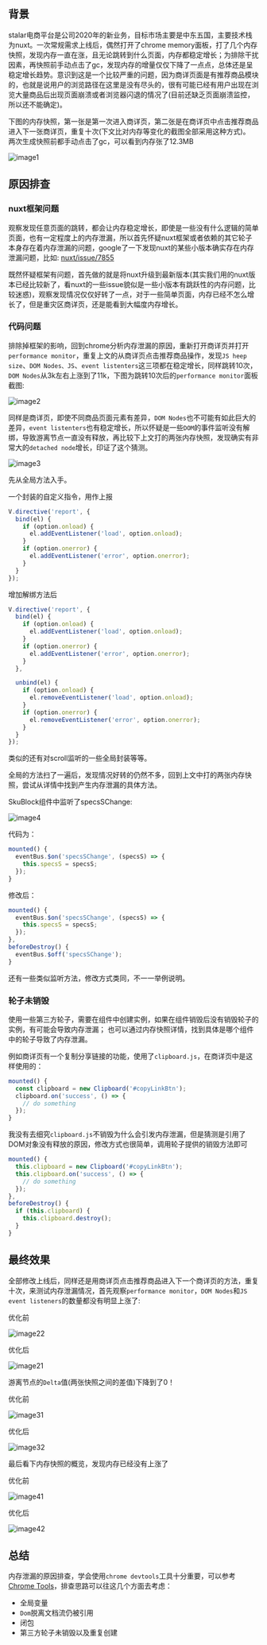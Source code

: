 ## 背景
stalar电商平台是公司2020年的新业务，目标市场主要是中东五国，主要技术栈为nuxt。一次常规需求上线后，偶然打开了chrome memory面板，打了几个内存快照，发现内存一直在涨，且无论跳转到什么页面，内存都稳定增长；为排除干扰因素，再快照前手动点击了gc，发现内存的增量仅仅下降了一点点，总体还是呈稳定增长趋势。意识到这是一个比较严重的问题，因为商详页面是有推荐商品模块的，也就是说用户的浏览路径在这里是没有尽头的，很有可能已经有用户出现在浏览大量商品后出现页面崩溃或者浏览器闪退的情况了(目前还缺乏页面崩溃监控，所以还不能确定)。

下图的内存快照，第一张是第一次进入商详页，第二张是在商详页中点击推荐商品进入下一张商详页，重复十次(下文比对内存等变化的截图全部采用这种方式)。 两次生成快照前都手动点击了gc，可以看到内存张了12.3MB

![image1](https://user-images.githubusercontent.com/21285362/105118684-dddccb00-5b09-11eb-81be-923fd34c4135.png)

## 原因排查
### nuxt框架问题
观察发现任意页面的跳转，都会让内存稳定增长，即使是一些没有什么逻辑的简单页面，也有一定程度上的内存泄漏，所以首先怀疑nuxt框架或者依赖的其它轮子本身存在着内存泄漏的问题，google了一下发现nuxt的某些小版本确实存在内存泄漏问题，比如: [nuxt/issue/7855](https://github.com/nuxt/nuxt.js/issues/7855)

既然怀疑框架有问题，首先做的就是将nuxt升级到最新版本(其实我们用的nuxt版本已经比较新了，看nuxt的一些issue貌似是一些小版本有跳跃性的内存问题，比较迷惑)，观察发现情况仅仅好转了一点，对于一些简单页面，内存已经不怎么增长了，但是重灾区商详页，还是能看到大幅度内存增长。

### 代码问题
排除掉框架的影响，回到chrome分析内存泄漏的原因，重新打开商详页并打开`performance monitor`，重复上文的从商详页点击推荐商品操作，发现`JS heep size`、`DOM Nodes、JS`、`event listenters`这三项都在稳定增长，同样跳转10次，`DOM Nodes`从3k左右上涨到了11k，下图为跳转10次后的`performance monitor`面板截图:

![image2](https://user-images.githubusercontent.com/21285362/105122142-9f96da00-5b10-11eb-980a-fc7b678fc956.png)

同样是商详页，即使不同商品页面元素有差异，`DOM Nodes`也不可能有如此巨大的差异，`event listenters`也有稳定增长，所以怀疑是一些`DOM`的事件监听没有解绑，导致游离节点一直没有释放，再比较下上文打的两张内存快照，发现确实有非常大的`detached node`增长，印证了这个猜测。

![image3](https://user-images.githubusercontent.com/21285362/105124178-8bed7280-5b14-11eb-998e-909f5669cb11.png)

先从全局方法入手。

一个封装的自定义指令，用作上报
```javascript
V.directive('report', {
  bind(el) {
    if (option.onload) {
      el.addEventListener('load', option.onload);
    }
    if (option.onerror) {
      el.addEventListener('error', option.onerror);
    }
  }
});
```
增加解绑方法后
```javascript
V.directive('report', {
  bind(el) {
    if (option.onload) {
      el.addEventListener('load', option.onload);
    }
    if (option.onerror) {
      el.addEventListener('error', option.onerror);
    }
  },

  unbind(el) {
    if (option.onload) {
      el.removeEventListener('load', option.onload);
    }
    if (option.onerror) {
      el.removeEventListener('error', option.onerror);
    }
  }
});
```
类似的还有对scroll监听的一些全局封装等等。

全局的方法扫了一遍后，发现情况好转的仍然不多，回到上文中打的两张内存快照，尝试从详情中找到产生内存泄漏的具体方法。

SkuBlock组件中监听了specsSChange:

![image4](https://user-images.githubusercontent.com/21285362/105124419-1504a980-5b15-11eb-911f-e73b5691c4cc.png)

代码为：
```javascript
mounted() {
  eventBus.$on('specsSChange', (specsS) => {
    this.specsS = specsS;
  });
}
```
修改后：
```javascript
mounted() {
  eventBus.$on('specsSChange', (specsS) => {
    this.specsS = specsS;
  });
},
beforeDestroy() {
  eventBus.$off('specsSChange');
}
```
还有一些类似监听方法，修改方式类同，不一一举例说明。

### 轮子未销毁
使用一些第三方轮子，需要在组件中创建实例，如果在组件销毁后没有销毁轮子的实例，有可能会导致内存泄漏； 也可以通过内存快照详情，找到具体是哪个组件中的轮子导致了内存泄漏。

例如商详页有一个复制分享链接的功能，使用了`clipboard.js`，在商详页中是这样使用的：
```javascript
mounted() {
  const clipboard = new Clipboard('#copyLinkBtn');
  clipboard.on('success', () => {
    // do something
  });
}
```
我没有去细究`clipboard.js`不销毁为什么会引发内存泄漏，但是猜测是引用了DOM对象没有释放的原因，修改方式也很简单，调用轮子提供的销毁方法即可
```javascript
mounted() {
  this.clipboard = new Clipboard('#copyLinkBtn');
  this.clipboard.on('success', () => {
    // do something
  });
},
beforeDestroy() {
  if (this.clipboard) {
    this.clipboard.destroy();
  }
}
```

## 最终效果
全部修改上线后，同样还是用商详页点击推荐商品进入下一个商详页的方法，重复十次，来测试内存泄漏情况，首先观察`performance monitor`，`DOM Nodes`和`JS event listeners`的数量都没有明显上涨了:

优化前

![image22](https://user-images.githubusercontent.com/21285362/105350786-a0ba2b00-5c26-11eb-894c-f577d99d77b6.png)

优化后

![image21](https://user-images.githubusercontent.com/21285362/105350783-9ef06780-5c26-11eb-8d1f-23dc1f3dbf52.png)

游离节点的`Delta`值(两张快照之间的差值)下降到了0！

优化前

![image31](https://user-images.githubusercontent.com/21285362/105351011-ea0a7a80-5c26-11eb-8c5b-c6eb5494fca5.png)

优化后

![image32](https://user-images.githubusercontent.com/21285362/105351013-ebd43e00-5c26-11eb-9393-61528bb1cd4e.png)

最后看下内存快照的概览，发现内存已经没有上涨了

优化前

![image41](https://user-images.githubusercontent.com/21285362/105351285-538a8900-5c27-11eb-9287-d051f166f51a.png)

优化后

![image42](https://user-images.githubusercontent.com/21285362/105351288-54bbb600-5c27-11eb-9592-85257de5d25b.png)

## 总结
内存泄漏的原因排查，学会使用`chrome devtools`工具十分重要，可以参考[Chrome Tools](https://developers.google.com/web/tools/chrome-devtools/memory-problems/)，排查思路可以往这几个方面去考虑：
* 全局变量
* `Dom`脱离文档流仍被引用
* 闭包
* 第三方轮子未销毁以及重复创建


